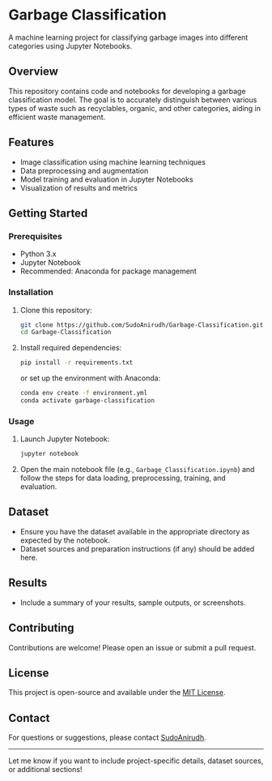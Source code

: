 
# Garbage Classification

A machine learning project for classifying garbage images into different categories using Jupyter Notebooks.

## Overview

This repository contains code and notebooks for developing a garbage classification model. The goal is to accurately distinguish between various types of waste such as recyclables, organic, and other categories, aiding in efficient waste management.

## Features

- Image classification using machine learning techniques
- Data preprocessing and augmentation
- Model training and evaluation in Jupyter Notebooks
- Visualization of results and metrics

## Getting Started

### Prerequisites

- Python 3.x
- Jupyter Notebook
- Recommended: Anaconda for package management

### Installation

1. Clone this repository:
    ```bash
    git clone https://github.com/SudoAnirudh/Garbage-Classification.git
    cd Garbage-Classification
    ```
2. Install required dependencies:
    ```bash
    pip install -r requirements.txt
    ```
    or set up the environment with Anaconda:
    ```bash
    conda env create -f environment.yml
    conda activate garbage-classification
    ```

### Usage

1. Launch Jupyter Notebook:
    ```bash
    jupyter notebook
    ```
2. Open the main notebook file (e.g., `Garbage_Classification.ipynb`) and follow the steps for data loading, preprocessing, training, and evaluation.

## Dataset

- Ensure you have the dataset available in the appropriate directory as expected by the notebook.
- Dataset sources and preparation instructions (if any) should be added here.

## Results

- Include a summary of your results, sample outputs, or screenshots.

## Contributing

Contributions are welcome! Please open an issue or submit a pull request.

## License

This project is open-source and available under the [MIT License](LICENSE).

## Contact

For questions or suggestions, please contact [SudoAnirudh](https://github.com/SudoAnirudh).

---

Let me know if you want to include project-specific details, dataset sources, or additional sections!
